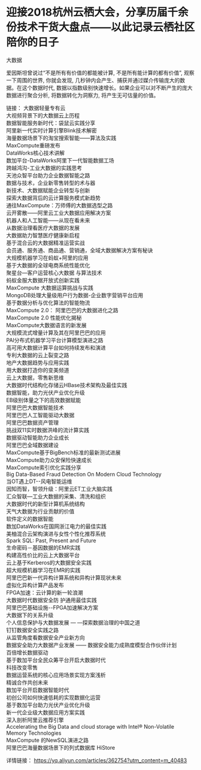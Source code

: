 # 迎接2018杭州云栖大会，分享历届千余份技术干货大盘点——以此记录云栖社区陪你的日子

大数据

爱因斯坦曾说过“不是所有有价值的都能被计算, 不是所有能计算的都有价值”, 观察一下周围的世界, 你就会发现, 几秒钟内会产生、捕获并通过媒介传输庞大的数据。在这个数据时代, 数据以指数级别快速增长。如果企业可以对不断产生的庞大数据进行聚合分析, 将数据转化为洞察力, 将产生无可估量的价值。

链接：
大数据轻量专有云   
大视频背景下的大数据云上历程   
数据智能服务新时代：袋鼠云实践分享   
阿里新一代实时计算引擎Blink技术解密   
海量数据场景下的淘宝搜索智能——算法及实践   
MaxCompute重磅发布   
DataWorks核心技术讲解   
数加平台-DataWorks阿里下一代智能数据工场   
跨越鸿沟-工业大数据的实践思考   
天池众智平台助力企业数据智能之路   
数据与技术，企业新零售转型的术与器   
新技术、大数据赋能企业转型与创新   
探索大数据背后的云计算服务模式新趋势   
通往MaxCompute：万师傅的大数据选型之路   
云开雾散——阿里云工业大数据应用解决方案   
机器人和人工智能——从现在看未来   
从数据治理看医疗大数据的发展   
大数据助力智慧医疗健康新启程   
基于混合云的大数据精准运营实战   
会员通、服务通、商品通、营销通，全域大数据解决方案有秘诀   
大规模机器学习在蚂蚁+阿里的应用   
基于大数据的全球电商系统性能优化   
聚星台—客户运营核心大数据 与算法技术   
蚂蚁金服大数据开放式创新实践   
MaxCompute 大数据运算挑战与实践   
MongoDB处理大量级用户行为数据-企业数字营销平台应用   
基于数据分析与优化算法的智能物流   
MaxCompute 2.0： 阿里巴巴的大数据进化之路   
MaxCompute 2.0 性能优化揭秘   
MaxCompute大数据语言的新发展   
大规模流式增量计算及其在阿里巴巴的应用   
PAI分布式机器学习平台计算模型演进之路    
高可用大数据计算平台如何持续发布和演进    
专利大数据的云上裂变之路   
地产大数据趋势与应用实践   
用大数据打造你的变美频道    
云上大数据，零售新思维    
大数据时代结构化存储云HBase技术架构及最佳实践   
数据智能，助力光伏产业优化升级   
EB级别体量之下的高效数据赋能   
阿里巴巴大数据智能技术   
阿里巴巴人工智能驱动大数据   
阿里巴巴数据资产管理   
挑战双11实时数据洪峰的流计算实践   
数据驱动智能助力企业成长   
阿里巴巴全域数据建设   
MaxCompute基于BigBench标准的最新测试进展   
MaxCompute助力众安保险快速成长   
MaxCompute索引优化实践分享   
Big Data-Based Fraud Detection On Modern Cloud Technology   
当OT遇上DT--风电智能运维   
因知而智，智领升级：阿里云ET工业大脑实践   
汇众智联—工业大数据的采集、清洗和组织   
大数据时代的新型计算机系统结构   
天气大数据为行业贡献的价值   
软件定义的数据智能   
数加DataWorks在国网浙江电力的最佳实践   
美柚混合云架构演进与女性个性化推荐系统   
Spark SQL: Past, Present and Future   
生命密码－基因数据的EMR实践   
构建高性价比的云上大数据平台   
云上基于Kerberos的大数据安全实践   
超大规模机器学习在EMR的实践   
阿里巴巴新一代异构计算系统和异构计算现状未来   
虚拟化异构计算产品发布   
FPGA加速：云计算的新一轮浪潮   
大数据时代数据安全防 护通用最佳实践   
阿里巴巴基础设施--FPGA加速解决方案   
大数据下的关系升级   
个人信息保护与大数据发展 — —探索数据治理的中国之道   
钉钉数据安全实践之路   
从监管角度看数据安全产业新方向   
数据安全助力大数据产业发展 —— 数据安全能力成熟度模型合作伙伴计划   
百倍增长数据驱动   
基于数加平台全民众筹平台开启大数据时代   
科技改变零售   
数据运营系统的核心应用场景实现方案浅析   
精诚合作共创未来   
数加平台开启数据智能时代   
初创公司如何快速低耗的实现数据化运营   
基于数加平台助力光伏产业优化升级   
新一代企业级大数据应用方案实践   
深入剖析阿里云推荐引擎   
Accelerating the Big Data and cloud storage with Intel® Non-Volatile Memory Technologies   
MaxCompute 的NewSQL演进之路   
阿里巴巴海量数据场景下的列式数据库 HiStore   

详情链接： https://yq.aliyun.com/articles/362754?utm_content=m_40483